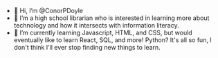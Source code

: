 - 👋 Hi, I’m @ConorPDoyle
- 👀 I’m a high school librarian who is interested in learning more about technology and how it intersects with information literacy.
- 🌱 I’m currently learning Javascript, HTML, and CSS, but would eventually like to learn React, SQL, and more! Python? It's all so fun,
I don't think I'll ever stop finding new things to learn.
<!-- - 💞️ I’m looking to collaborate on ...
- 📫 How to reach me ... -->

<!---
ConorPDoyle/ConorPDoyle is a ✨ special ✨ repository because its `README.md` (this file) appears on your GitHub profile.
You can click the Preview link to take a look at your changes.
--->
